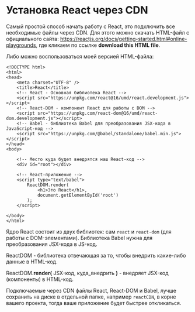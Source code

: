 # Установка React через CDN
Самый простой способ начать работу с React, это подключить все необходимые файлы через CDN. Для этого можно скачать HTML-файл с официального сайта: https://reactjs.org/docs/getting-started.html#online-playgrounds, где кликаем по ссылке **download this HTML file**.

Либо можно воспользоваться моей версией HTML-файла:

    <!DOCTYPE html>
    <html>
    <head>
        <meta charset="UTF-8" />
        <title>React</title>
        <!-- React - Основная библиотека React -->
        <script src="https://unpkg.com/react@16/umd/react.development.js"></script>
        <!-- React-DOM - компонент React для работы с DOM -->
        <script src="https://unpkg.com/react-dom@16/umd/react-dom.development.js"></script>
        <!-- Babel - библиотека Babel для преобразования JSX-кода в JavaScript-код -->
        <script src="https://unpkg.com/@babel/standalone/babel.min.js"></script>
    </head>
    <body>

        <!-- Место куда будет внедрятся наш React-код -->
        <div id="root"></div>

        <!-- React-приложение -->
        <script type="text/babel">
            ReactDOM.render(
                <h1>Это React</h1>,
                document.getElementById('root')
            );
        </script>

    </body>
    </html>

Ядро React состоит из двух библиотек: сам `react` и `react-dom` (для работы с DOM-элементами). Библиотека Babel нужна для преобразования JSX-кода в JS-код.

ReactDOM - библиотека отвечающая за то, чтобы внедрить какие-либо данные в HTML-код.

ReactDOM.**render(** JSX-код, куда_внедрить **)** - внедряет JSX-код (компоненты) в HTML-код.

Подключаемые через CDN файлы React, React-DOM и Babel, лучше сохранить на диске в отдельной папке, например `reactCDN`, в корне вашего проекта, тогда ваше приложение будет быстрее откликаться.
